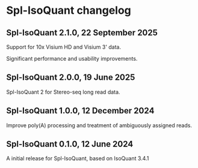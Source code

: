 # Spl-IsoQuant changelog

## Spl-IsoQuant 2.1.0, 22 September 2025

Support for 10x Visium HD and Visium 3' data.

Significant performance and usability improvements.

## Spl-IsoQuant 2.0.0, 19 June 2025

Spl-IsoQuant 2 for Stereo-seq long read data.

## Spl-IsoQuant 1.0.0, 12 December 2024

Improve poly(A) processing and treatment of ambiguously assigned reads.

## Spl-IsoQuant 0.1.0, 12 June 2024

A initial release for Spl-IsoQuant, based on IsoQuant 3.4.1
